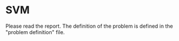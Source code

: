 # SVM
Please read the report. The definition of the problem is defined in the "problem definition" file.
